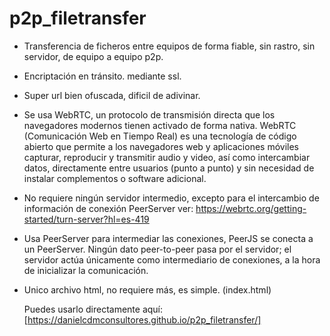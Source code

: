 # p2p_filetransfer

- Transferencia de ficheros entre equipos de forma fiable, sin rastro, sin servidor, de equipo a equipo p2p.
- Encriptación en tránsito. mediante ssl.
- Super url bien ofuscada, dificil de adivinar.
- Se usa WebRTC, un protocolo de transmisión directa que los navegadores modernos tienen activado de forma nativa. WebRTC (Comunicación Web en Tiempo Real) es una tecnología de código abierto que permite a los navegadores web y aplicaciones móviles capturar, reproducir y transmitir audio y video, así como intercambiar datos, directamente entre usuarios (punto a punto) y sin necesidad de instalar complementos o software adicional.
- No requiere ningún servidor intermedio, excepto para el intercambio de información de conexión PeerServer ver: https://webrtc.org/getting-started/turn-server?hl=es-419
- Usa PeerServer para intermediar las conexiones, PeerJS se conecta a un PeerServer. Ningún dato peer-to-peer pasa por el servidor; el servidor actúa únicamente como intermediario de conexiones, a la hora de inicializar la comunicación.
- Unico archivo html, no requiere más, es simple. (index.html)

  Puedes usarlo directamente aquí: [https://danielcdmconsultores.github.io/p2p_filetransfer/]
  
  
